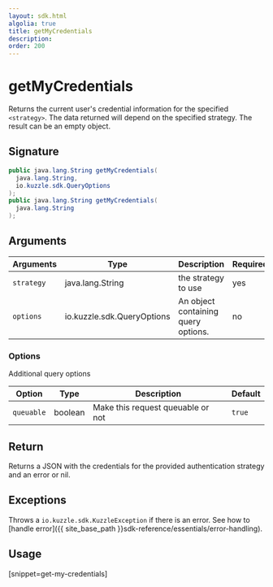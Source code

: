 ```yaml
---
layout: sdk.html
algolia: true
title: getMyCredentials
description:
order: 200
---
```


# getMyCredentials

Returns the current user's credential information for the specified `<strategy>`. The data returned will depend on the specified strategy. The result can be an empty object.

## Signature

```java
public java.lang.String getMyCredentials(
  java.lang.String,
  io.kuzzle.sdk.QueryOptions
);
public java.lang.String getMyCredentials(
  java.lang.String
);
```

## Arguments

| Arguments    | Type    | Description | Required
|--------------|---------|-------------|----------
| `strategy` | java.lang.String | the strategy to use    | yes
| `options`  | io.kuzzle.sdk.QueryOptions    | An object containing query options. | no       |

### **Options**

Additional query options

| Option     | Type    | Description                       | Default |
| ---------- | ------- | --------------------------------- | ------- |
| `queuable` | boolean | Make this request queuable or not | `true`  |

## Return

Returns a JSON with the credentials for the provided authentication strategy and an error or nil.


## Exceptions

Throws a `io.kuzzle.sdk.KuzzleException` if there is an error. See how to [handle error]({{ site_base_path }}sdk-reference/essentials/error-handling).

## Usage

[snippet=get-my-credentials]
